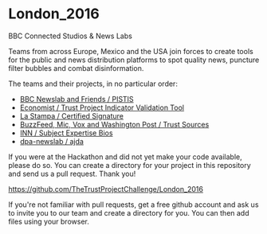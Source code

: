 # London_2016
BBC Connected Studios &amp; News Labs

Teams from across Europe, Mexico and the USA join forces to create tools for the public and news distribution platforms to spot quality news, puncture filter bubbles and combat disinformation. 

The teams and their projects, in no particular order:

  - [BBC Newslab and Friends / PISTIS ](https://github.com/TheTrustProjectChallenge/PISTIS)
  - [Economist / Trust Project Indicator Validation Tool](https://github.com/TheTrustProjectChallenge/London_2016/tree/master/trustProjectEconomist) 
  - [La Stampa / Certified Signature](https://github.com/TheTrustProjectChallenge/London_2016/tree/master/certified_signature)
  - [BuzzFeed, Mic, Vox and Washington Post / Trust Sources](https://github.com/TheTrustProjectChallenge/trust-sources)
  - [INN / Subject Expertise Bios ](https://github.com/TheTrustProjectChallenge/Subject-Expertise-Bios)
  - [dpa-newslab / ajda](https://dpa-newslab.github.io/ajda)


If you were at the Hackathon and did not yet make your code available, please do so. You can create a directory for your project in this repository and send us a pull request. Thank you!

https://github.com/TheTrustProjectChallenge/London_2016

If you're not familiar with pull requests, get a free github account and ask us to invite you to our team and create a  directory for you. You can then add files using your browser.  
